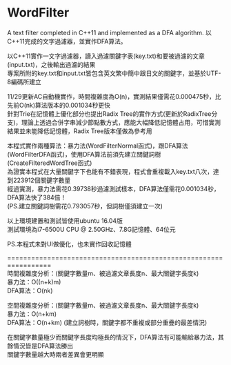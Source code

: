 # WordFilter
A text filter completed in C++11 and implemented as a DFA algorithm. 以C++11完成的文字過濾器，並實作DFA算法。  

以C++11實作一文字過濾器，讀入過濾關鍵字表(key.txt)和要被過濾的文章(input.txt)，之後輸出過濾的結果  
專案所附的key.txt和input.txt皆包含英文繁中簡中跟日文的關鍵字，並基於UTF-8編碼所建立  

11/29更新AC自動機實作，時間複雜度為O(n)，實測結果僅需花0.000475秒，比先前O(nk)算法版本的0.001034秒更快  
針對Trie在記憶體上優化部分也提出Radix Tree的實作方式(更新於RadixTree分支)，理論上透過合併字串減少節點數方式，應能大幅降低記憶體占用，可惜實測結果並未能降低記憶體，Radix Tree版本僅做為參考用  

本程式實作兩種算法：暴力法(WordFilterNormal函式)，跟DFA算法(WordFilterDFA函式)，使用DFA算法前須先建立關鍵詞樹(CreateFilteredWordTree函式)  
為證實本程式在大量關鍵字下也能有不錯表現，程式會重複載入key.txt八次，達到223912個關鍵字數量  
經過實測，暴力法需花0.39738秒過濾測試樣本，DFA算法僅需花0.001034秒，DFA算法快了384倍！  
(PS.建立關鍵詞樹需花0.793057秒，但詞樹僅須建立一次)  

以上環境建置和測試皆使用ubuntu 16.04版  
測試環境為i7-6500U CPU @ 2.50GHz、7.8G記憶體、64位元  

PS.本程式未對UI做優化，也未實作回收記憶體  

=================================================================  
時間複雜度分析：(關鍵字數量m、被過濾文章長度n、最大關鍵字長度k)  
暴力法：O((n+k)m)  
DFA算法：O(nk)  

空間複雜度分析：(關鍵字數量m、被過濾文章長度n、最大關鍵字長度k)  
暴力法：O(n+km)  
DFA算法：O(n+km) (建立詞樹時，關鍵字都不重複或部分重疊的最差情況)  

在關鍵字數量極少而關鍵字長度均極長的情況下，DFA算法有可能輸給暴力法，其餘情況皆是DFA算法勝出  
關鍵字數量越大時兩者差異會更明顯  
